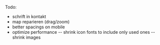 Todo:
 - schrift in kontakt
 - map reparieren (drag/zoom)
 - better spacings on mobile
 - optimize performance
 -- shrink icon fonts to include only used ones
 -- shrink images
